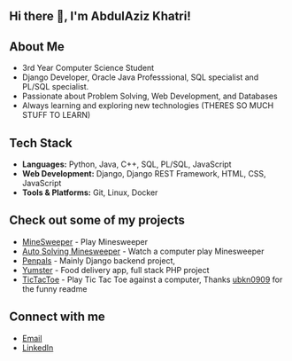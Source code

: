 ## Hi there 👋, I'm AbdulAziz Khatri!

## About Me
- 3rd Year Computer Science Student
- Django Developer, Oracle Java Professsional, SQL specialist and PL/SQL specialist.
- Passionate about Problem Solving, Web Development, and Databases
- Always learning and exploring new technologies (THERES SO MUCH STUFF TO LEARN)

## Tech Stack
- **Languages:** Python, Java, C++, SQL, PL/SQL, JavaScript
- **Web Development:** Django, Django REST Framework, HTML, CSS, JavaScript
- **Tools & Platforms:** Git, Linux, Docker

## Check out some of my projects
- [MineSweeper](https://github.com/AbdulAzizKh4tri/Minesweeper) - Play Minesweeper
- [Auto Solving Minesweeper](https://github.com/AbdulAzizKh4tri/MinesweeperAI) - Watch a computer play Minesweeper
- [Penpals](https://github.com/AbdulAzizKh4tri/LetsHack) - Mainly Django backend project,
- [Yumster](https://github.com/AbdulAzizKh4tri/Yumster) - Food delivery app, full stack PHP project
- [TicTacToe](https://github.com/AbdulAzizKh4tri/TicTacToe) - Play Tic Tac Toe against a computer, Thanks [ubkn0909](https://github.com/ubkn0909) for the funny readme

## Connect with me
- [Email](abdulazizahk@gmail.com)
- [LinkedIn](https://www.linkedin.com/in/abdulazizkhatri/)
